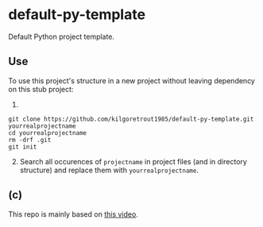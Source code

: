 # default-py-template

Default Python project template.



## Use

To use this project's structure in a new project without leaving dependency 
on this stub project:

1)
```
git clone https://github.com/kilgoretrout1985/default-py-template.git yourrealprojectname 
cd yourrealprojectname
rm -drf .git
git init
```

2) Search all occurences of `projectname` in project files (and in directory 
structure) and replace them with `yourrealprojectname`.

## (c)

This repo is mainly based on [this video](https://www.youtube.com/watch?v=DhUpxWjOhME).
